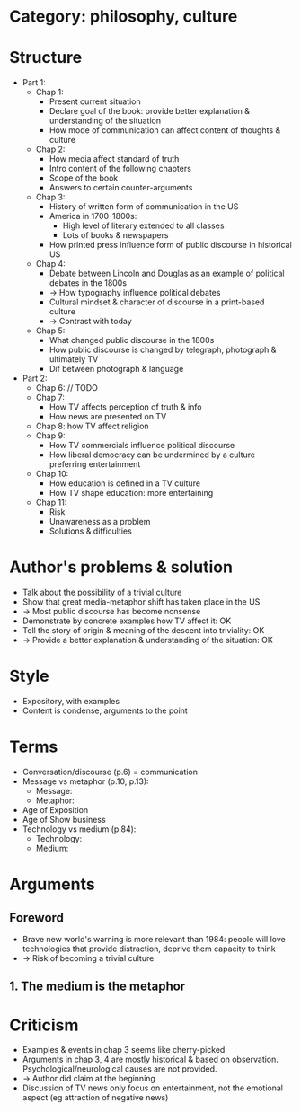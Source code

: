 # Category: philosophy, culture

# Structure
- Part 1:
  - Chap 1:
    - Present current situation
    - Declare goal of the book: provide better explanation & understanding of the situation
    - How mode of communication can affect content of thoughts & culture
  - Chap 2:
    - How media affect standard of truth
    - Intro content of the following chapters
    - Scope of the book
    - Answers to certain counter-arguments
  - Chap 3:
    - History of written form of communication in the US
    - America in 1700-1800s:
      - High level of literary extended to all classes
      - Lots of books & newspapers
    - How printed press influence form of public discourse in historical US
  - Chap 4:
    - Debate between Lincoln and Douglas as an example of political debates in the 1800s
    - -> How typography influence political debates
    - Cultural mindset & character of discourse in a print-based culture
    - -> Contrast with today
  - Chap 5:
    - What changed public discourse in the 1800s
    - How public discourse is changed by telegraph, photograph & ultimately TV
    - Dif between photograph & language
- Part 2:
  - Chap 6: // TODO
  - Chap 7:
    - How TV affects perception of truth & info
    - How news are presented on TV
  - Chap 8: how TV affect religion
  - Chap 9:
    - How TV commercials influence political discourse
    - How liberal democracy can be undermined by a culture preferring entertainment
  - Chap 10:
    - How education is defined in a TV culture
    - How TV shape education: more entertaining
  - Chap 11:
    - Risk
    - Unawareness as a problem
    - Solutions & difficulties

# Author's problems & solution
- Talk about the possibility of a trivial culture
- Show that great media-metaphor shift has taken place in the US
- -> Most public discourse has become nonsense
- Demonstrate by concrete examples how TV affect it: OK
- Tell the story of origin & meaning of the descent into triviality: OK
- -> Provide a better explanation & understanding of the situation: OK

# Style
- Expository, with examples
- Content is condense, arguments to the point

# Terms
- Conversation/discourse (p.6) = communication
- Message vs metaphor (p.10, p.13):
  - Message:
  - Metaphor:
- Age of Exposition
- Age of Show business
- Technology vs medium (p.84):
  - Technology:
  - Medium:

# Arguments
## Foreword
- Brave new world's warning is more relevant than 1984:
people will love technologies that provide distraction, deprive them capacity to think
- -> Risk of becoming a trivial culture

## 1. The medium is the metaphor


# Criticism
- Examples & events in chap 3 seems like cherry-picked
- Arguments in chap 3, 4 are mostly historical & based on observation. Psychological/neurological causes are not provided.
- -> Author did claim at the beginning
- Discussion of TV news only focus on entertainment, not the emotional aspect (eg attraction of negative news)